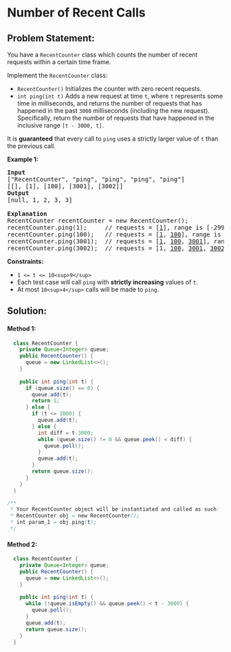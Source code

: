# Number of Recent Calls

## Problem Statement:

You have a `RecentCounter` class which counts the number of recent requests within a certain time frame.

Implement the `RecentCounter` class:

* `RecentCounter()` Initializes the counter with zero recent requests.
* `int ping(int t)` Adds a new request at time `t`, where `t` represents some time in milliseconds, and returns the number of requests that has happened in the past `3000` milliseconds (including the new request). Specifically, return the number of requests that have happened in the inclusive range `[t - 3000, t]`.

It is **guaranteed** that every call to `ping` uses a strictly larger value of `t` than the previous call.

**Example 1:**

<pre><strong>Input</strong>
["RecentCounter", "ping", "ping", "ping", "ping"]
[[], [1], [100], [3001], [3002]]
<strong>Output</strong>
[null, 1, 2, 3, 3]

<strong>Explanation</strong>
RecentCounter recentCounter = new RecentCounter();
recentCounter.ping(1);     // requests = [<u>1</u>], range is [-2999,1], return 1
recentCounter.ping(100);   // requests = [<u>1</u>, <u>100</u>], range is [-2900,100], return 2
recentCounter.ping(3001);  // requests = [<u>1</u>, <u>100</u>, <u>3001</u>], range is [1,3001], return 3
recentCounter.ping(3002);  // requests = [1, <u>100</u>, <u>3001</u>, <u>3002</u>], range is [2,3002], return 3
</pre>

**Constraints:**

* `1 <= t <= 10<sup>9</sup>`
* Each test case will call `ping` with **strictly increasing** values of `t`.
* At most `10<sup>4</sup>` calls will be made to `ping`.


## Solution:

#### Method 1:

```java
  class RecentCounter {
    private Queue<Integer> queue;
    public RecentCounter() {
      queue = new LinkedList<>();
    }
  
    public int ping(int t) {
      if (queue.size() == 0) {
        queue.add(t);
        return 1;
      } else {
        if (t <= 3000) {
          queue.add(t);
        } else {
          int diff = t-3000;
          while (queue.size() != 0 && queue.peek() < diff) {
            queue.poll();
          }
          queue.add(t);
        }
        return queue.size();
      }
    }
  }

/**
 * Your RecentCounter object will be instantiated and called as such:
 * RecentCounter obj = new RecentCounter();
 * int param_1 = obj.ping(t);
 */
```


#### Method 2:

```java
  class RecentCounter {
    private Queue<Integer> queue;
    public RecentCounter() {
      queue = new LinkedList<>();
    }
  
    public int ping(int t) {
      while (!queue.isEmpty() && queue.peek() < t - 3000) {
        queue.poll();
      }
      queue.add(t);
      return queue.size();
    }
  }

```
